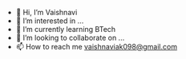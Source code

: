 - 👋 Hi, I’m Vaishnavi
- 👀 I’m interested in ...
- 🌱 I’m currently learning BTech
- 💞️ I’m looking to collaborate on ...
- 📫 How to reach me vaishnaviak098@gmail.com

<!---
Vaishu-codes/Vaishu-codes is a ✨ special ✨ repository because its `README.md` (this file) appears on your GitHub profile.
You can click the Preview link to take a look at your changes.
--->
